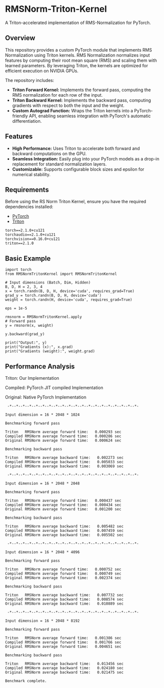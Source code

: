 # RMSNorm-Triton-Kernel

A Triton-accelerated implementation of RMS-Normalization for PyTorch.

## Overview

This repository provides a custom PyTorch module that implements RMS Normalization using Triton kernels. RMS Normalization normalizes input features by computing their root mean square (RMS) and scaling them with learned parameters. By leveraging Triton, the kernels are optimized for efficient execution on NVIDIA GPUs.

The repository includes:
- **Triton Forward Kernel:** Implements the forward pass, computing the RMS normalization for each row of the input.
- **Triton Backward Kernel:** Implements the backward pass, computing gradients with respect to both the input and the weight.
- **Custom Autograd Function:** Wraps the Triton kernels into a PyTorch-friendly API, enabling seamless integration with PyTorch's automatic differentiation.

## Features

- **High Performance:** Uses Triton to accelerate both forward and backward computations on the GPU.
- **Seamless Integration:** Easily plug into your PyTorch models as a drop-in replacement for standard normalization layers.
- **Customizable:** Supports configurable block sizes and epsilon for numerical stability.

## Requirements

Before using the RS Norm Triton Kernel, ensure you have the required dependencies installed:

- [PyTorch](https://pytorch.org/)
- [Triton](https://github.com/openai/triton)

```
torch==2.1.0+cu121
torchaudio==2.1.0+cu121
torchvision==0.16.0+cu121
triton==2.1.0
```


## Basic Example
```
import torch
from RMSNormTritonKernel import RMSNormTritonKernel

# Input dimensions (Batch, Dim, Hidden)
B, D, H = 2, 3, 4
x = torch.randn(B, D, H, device='cuda', requires_grad=True)
grad_y = torch.randn(B, D, H, device='cuda')
weight = torch.randn(H, device='cuda', requires_grad=True)

eps = 1e-5

rmsnorm = RMSNormTritonKernel.apply
# Forward pass
y = rmsnorm(x, weight)

y.backward(grad_y)

print("Output:", y)
print("Gradients (x):", x.grad)
print("Gradients (weight):", weight.grad)
```

## Performance Analysis

Triton:     Our Implementation

Compiled:   PyTorch JIT compiled Implementation

Original:   Native PyTorch Implementation

```
 -*--*--*--*--*--*--*--*--*--*--*--*--*--*--*--*--*--*--*--*-

Input dimension = 16 * 2048 * 1024

Benchmarking forward pass

Triton   RMSNorm average forward time:   0.000293 sec
Compiled RMSNorm average forward time:   0.000286 sec
Original RMSNorm average forward time:   0.000624 sec

Benchmarking backward pass

Triton   RMSNorm average backward time:   0.002273 sec
Compiled RMSNorm average backward time:   0.005033 sec
Original RMSNorm average backward time:   0.003069 sec

 -*--*--*--*--*--*--*--*--*--*--*--*--*--*--*--*--*--*--*--*-

Input dimension = 16 * 2048 * 2048

Benchmarking forward pass

Triton   RMSNorm average forward time:   0.000437 sec
Compiled RMSNorm average forward time:   0.000434 sec
Original RMSNorm average forward time:   0.001200 sec

Benchmarking backward pass

Triton   RMSNorm average backward time:   0.005482 sec
Compiled RMSNorm average backward time:   0.007459 sec
Original RMSNorm average backward time:   0.005502 sec

 -*--*--*--*--*--*--*--*--*--*--*--*--*--*--*--*--*--*--*--*-

Input dimension = 16 * 2048 * 4096

Benchmarking forward pass

Triton   RMSNorm average forward time:   0.000752 sec
Compiled RMSNorm average forward time:   0.000749 sec
Original RMSNorm average forward time:   0.002374 sec

Benchmarking backward pass

Triton   RMSNorm average backward time:   0.007732 sec
Compiled RMSNorm average backward time:   0.008574 sec
Original RMSNorm average backward time:   0.010889 sec

 -*--*--*--*--*--*--*--*--*--*--*--*--*--*--*--*--*--*--*--*-

Input dimension = 16 * 2048 * 8192

Benchmarking forward pass

Triton   RMSNorm average forward time:   0.001386 sec
Compiled RMSNorm average forward time:   0.001766 sec
Original RMSNorm average forward time:   0.004651 sec

Benchmarking backward pass

Triton   RMSNorm average backward time:   0.013456 sec
Compiled RMSNorm average backward time:   0.024180 sec
Original RMSNorm average backward time:   0.021475 sec

Benchmark complete.
```